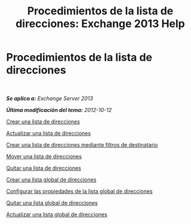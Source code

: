 ﻿---
title: 'Procedimientos de la lista de direcciones: Exchange 2013 Help'
TOCTitle: Procedimientos de la lista de direcciones
ms:assetid: 44c87349-964b-4700-9ce9-87bd4cb2249e
ms:mtpsurl: https://technet.microsoft.com/es-es/library/Aa997686(v=EXCHG.150)
ms:contentKeyID: 49895600
ms.date: 04/23/2018
mtps_version: v=EXCHG.150
ms.translationtype: HT
---

# Procedimientos de la lista de direcciones

 

_**Se aplica a:** Exchange Server 2013_

_**Última modificación del tema:** 2012-10-12_

[Crear una lista de direcciones](create-an-address-list-exchange-2013-help.md)

[Actualizar una lista de direcciones](update-an-address-list-exchange-2013-help.md)

[Crear una lista de direcciones mediante filtros de destinatario](create-an-address-list-by-using-recipient-filters-exchange-2013-help.md)

[Mover una lista de direcciones](move-an-address-list-exchange-2013-help.md)

[Quitar una lista de direcciones](remove-an-address-list-exchange-2013-help.md)

[Crear una lista global de direcciones](create-a-global-address-list-exchange-2013-help.md)

[Configurar las propiedades de la lista global de direcciones](configure-global-address-list-properties-exchange-2013-help.md)

[Quitar una lista global de direcciones](remove-a-global-address-list-exchange-2013-help.md)

[Actualizar una lista global de direcciones](update-a-global-address-list-exchange-2013-help.md)

